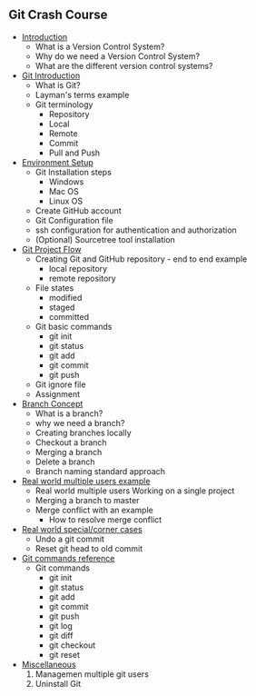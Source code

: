 ## Git Crash Course ##

- [Introduction](https://github.com/yetanothermasterylearning/git/tree/main/01.%20Introduction)
    - What is a Version Control System?
    - Why do we need a Version Control System?
    - What are the different version control systems?
- [Git Introduction](https://github.com/yetanothermasterylearning/git/tree/main/02.%20Git%20Introduction)
    - What is Git?
    - Layman's terms example
    - Git terminology
        - Repository
        - Local
        - Remote
        - Commit
        - Pull and Push
- [Environment Setup](https://github.com/yetanothermasterylearning/git/tree/main/03.%20Environment%20Setup)
    - Git Installation steps
        - Windows
        - Mac OS
        - Linux OS
    - Create GitHub account
    - Git Configuration file
    - ssh configuration for authentication and authorization
    - (Optional) Sourcetree tool installation
- [Git Project Flow](https://github.com/yetanothermasterylearning/git/tree/main/04.%20Git%20Project%20Flow)
    - Creating Git and GitHub repository - end to end example
        - local repository
        - remote repository
    - File states
        - modified
        - staged
        - committed
    - Git basic commands
        - git init
        - git status
        - git add
        - git commit
        - git push
    - Git ignore file
    - Assignment
- [Branch Concept](https://github.com/yetanothermasterylearning/git/tree/main/05.%20Branch%20Concept)
    - What is a branch?
    - why we need a branch?
    - Creating branches locally
    - Checkout a branch
    - Merging a branch
    - Delete a branch
    - Branch naming standard approach
- [Real world multiple users example]()
    - Real world multiple users Working on a single project
    - Merging a branch to master
    - Merge conflict with an example
        - How to resolve merge conflict
- [Real world special/corner cases]()
    - Undo a git commit
    - Reset git head to old commit
- [Git commands reference]()
    - Git commands
        - git init
        - git status
        - git add
        - git commit
        - git push
        - git log
        - git diff
        - git checkout
        - git reset
- [Miscellaneous]()
    1. Managemen multiple git users
    2. Uninstall Git
